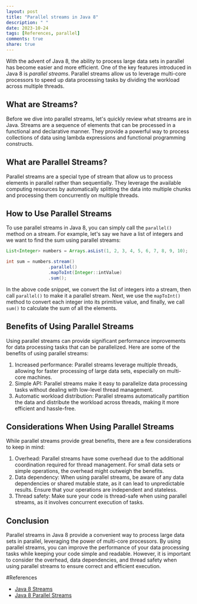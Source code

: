 ```yaml
---
layout: post
title: "Parallel streams in Java 8"
description: " "
date: 2023-10-24
tags: [References, parallel]
comments: true
share: true
---
```


With the advent of Java 8, the ability to process large data sets in parallel has become easier and more efficient. One of the key features introduced in Java 8 is *parallel streams*. Parallel streams allow us to leverage multi-core processors to speed up data processing tasks by dividing the workload across multiple threads.

## What are Streams?

Before we dive into parallel streams, let's quickly review what streams are in Java. Streams are a sequence of elements that can be processed in a functional and declarative manner. They provide a powerful way to process collections of data using lambda expressions and functional programming constructs.

## What are Parallel Streams?

Parallel streams are a special type of stream that allow us to process elements in parallel rather than sequentially. They leverage the available computing resources by automatically splitting the data into multiple chunks and processing them concurrently on multiple threads.

## How to Use Parallel Streams

To use parallel streams in Java 8, you can simply call the `parallel()` method on a stream. For example, let's say we have a list of integers and we want to find the sum using parallel streams:

```java
List<Integer> numbers = Arrays.asList(1, 2, 3, 4, 5, 6, 7, 8, 9, 10);

int sum = numbers.stream()
                .parallel()
                .mapToInt(Integer::intValue)
                .sum();
```

In the above code snippet, we convert the list of integers into a stream, then call `parallel()` to make it a parallel stream. Next, we use the `mapToInt()` method to convert each integer into its primitive value, and finally, we call `sum()` to calculate the sum of all the elements.

## Benefits of Using Parallel Streams

Using parallel streams can provide significant performance improvements for data processing tasks that can be parallelized. Here are some of the benefits of using parallel streams:

1. Increased performance: Parallel streams leverage multiple threads, allowing for faster processing of large data sets, especially on multi-core machines.
2. Simple API: Parallel streams make it easy to parallelize data processing tasks without dealing with low-level thread management.
3. Automatic workload distribution: Parallel streams automatically partition the data and distribute the workload across threads, making it more efficient and hassle-free.

## Considerations When Using Parallel Streams

While parallel streams provide great benefits, there are a few considerations to keep in mind:

1. Overhead: Parallel streams have some overhead due to the additional coordination required for thread management. For small data sets or simple operations, the overhead might outweigh the benefits.
2. Data dependency: When using parallel streams, be aware of any data dependencies or shared mutable state, as it can lead to unpredictable results. Ensure that your operations are independent and stateless.
3. Thread safety: Make sure your code is thread-safe when using parallel streams, as it involves concurrent execution of tasks.

## Conclusion

Parallel streams in Java 8 provide a convenient way to process large data sets in parallel, leveraging the power of multi-core processors. By using parallel streams, you can improve the performance of your data processing tasks while keeping your code simple and readable. However, it is important to consider the overhead, data dependencies, and thread safety when using parallel streams to ensure correct and efficient execution.

#References
- [Java 8 Streams](https://docs.oracle.com/javase/8/docs/api/java/util/stream/package-summary.html)
- [Java 8 Parallel Streams](https://docs.oracle.com/javase/8/docs/api/java/util/stream/Stream.html#parallel--)